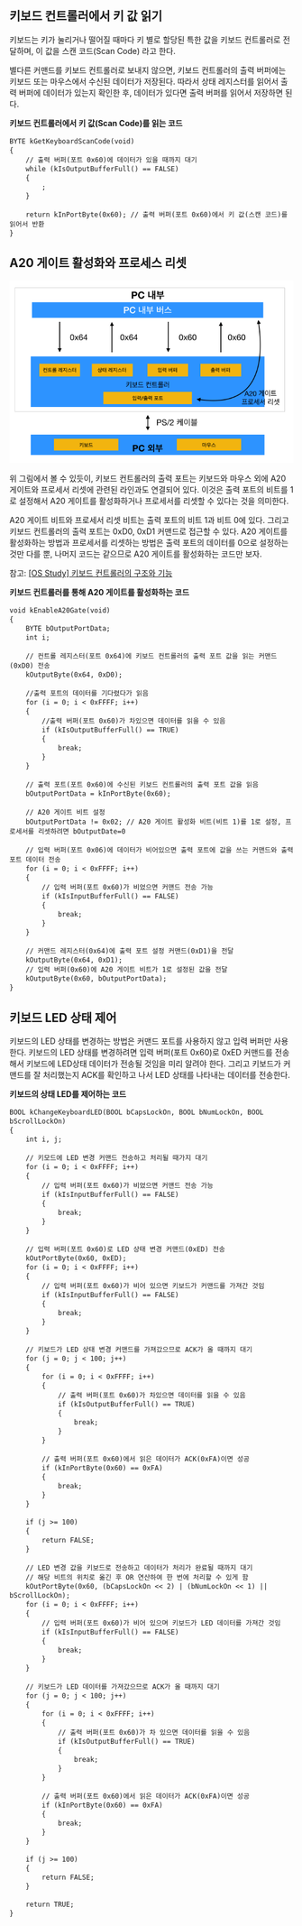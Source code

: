 ## 키보드 컨트롤러에서 키 값 읽기

키보드는 키가 눌리거나 떨어질 때마다 키 별로 할당된 특한 값을 키보드 컨트롤러로 전달하며, 이 값을 스캔 코드(Scan Code) 라고 한다.

별다른 커맨드를 키보드 컨트롤러로 보내지 않으면, 키보드 컨트롤러의 출력 버퍼에는 키보드 또는 마우스에서 수신된 데이터가 저장된다.
따라서 상태 레지스터를 읽어서 출력 버퍼에 데이터가 있는지 확인한 후, 데이터가 있다면 출력 버퍼를 읽어서 저장하면 된다.

**키보드 컨트롤러에서 키 값(Scan Code)를 읽는 코드**
```
BYTE kGetKeyboardScanCode(void)
{
	// 출력 버퍼(포트 0x60)에 데이터가 있을 때까지 대기
	while (kIsOutputBufferFull() == FALSE)
	{
		;
	}

	return kInPortByte(0x60); // 출력 버퍼(포트 0x60)에서 키 값(스캔 코드)를 읽어서 반환
}
```

## A20 게이트 활성화와 프로세스 리셋

![keyboard mouse relation](/contents/dev/2020/05/12/image/os-study-28-1.png)

위 그림에서 볼 수 있듯이, 키보드 컨트롤러의 출력 포트는 키보드와 마우스 외에 A20 게이트와 프로세서 리셋에 관련된 라인과도 연결되어 있다.
이것은 출력 포트의 비트를 1로 설정해서 A20 게이트를 활성화하거나 프로세서를 리셋할 수 있다는 것을 의미한다.

A20 게이트 비트와 프로세서 리셋 비트는 출력 포트의 비트 1과 비트 0에 있다. 그리고 키보드 컨트롤러의 출력 포트는 0xD0, 0xD1 커맨드로 접근할 수 있다.
A20 게이트를 활성화하는 방법과 프로세서를 리셋하는 방법은 출력 포트의 데이터를 0으로 설정하는 것만 다를 뿐, 나머지 코드는 같으므로 A20 게이트를 활성화하는 코드만 보자.

참고: [[OS Study] 키보드 컨트롤러의 구조와 기능](/contents/dev/2020/05/12/os-study-28.md)

**키보드 컨트롤러를 통해 A20 게이트를 활성화하는 코드**
```
void kEnableA20Gate(void)
{
	BYTE bOutputPortData;
	int i;

	// 컨트롤 레지스터(포트 0x64)에 키보드 컨트롤러의 출력 포트 값을 읽는 커맨드(0xD0) 전송
	kOutputByte(0x64, 0xD0);

	//출력 포트의 데이터를 기다렸다가 읽음
	for (i = 0; i < 0xFFFF; i++)
	{
		//출력 버퍼(포트 0x60)가 차있으면 데이터를 읽을 수 있음
		if (kIsOutputBufferFull() == TRUE)
		{
			break;
		}
	}

	// 출력 포트(포트 0x60)에 수신된 키보드 컨트롤러의 출력 포트 값을 읽음
	bOutputPortData = kInPortByte(0x60);

	// A20 게이트 비트 설정
	bOutputPortData != 0x02; // A20 게이트 활성화 비트(비트 1)를 1로 설정, 프로세서를 리셋하려면 bOutputDate=0

	// 입력 버퍼(포트 0x06)에 데이터가 비어있으면 출력 포트에 값을 쓰는 커맨드와 출력 포트 데이터 전송
	for (i = 0; i < 0xFFFF; i++)
	{
		// 입력 버퍼(포트 0x60)가 비었으면 커맨드 전송 가능
		if (kIsInputBufferFull() == FALSE)
		{
			break;
		}
	}

	// 커맨드 레지스터(0x64)에 출력 포트 설정 커맨드(0xD1)을 전달
	kOutputByte(0x64, 0xD1);
	// 입력 버퍼(0x60)에 A20 게이트 비트가 1로 설정된 값을 전달
	kOutputByte(0x60, bOutputPortData);
}
```

## 키보드 LED 상태 제어

키보드의 LED 상태를 변경하는 방법은 커맨드 포트를 사용하지 않고 입력 버퍼만 사용한다.
키보드의 LED 상태를 변경하려면 입력 버퍼(포트 0x60)로 0xED 커맨드를 전송해서 키보드에 LED상태 데이터가 전송될 것임을 미리 알려야 한다.
그리고 키보드가 커맨드를 잘 처리했는지 ACK를 확인하고 나서 LED 상태를 나타내는 데이터를 전송한다.

**키보드의 상태 LED를 제어하는 코드**
```
BOOL kChangeKeyboardLED(BOOL bCapsLockOn, BOOL bNumLockOn, BOOL bScrollLockOn)
{
	int i, j;

	// 키모드에 LED 변경 커맨드 전송하고 처리될 때가지 대기
	for (i = 0; i < 0xFFFF; i++)
	{
		// 입력 버퍼(포트 0x60)가 비었으면 커맨드 전송 가능
		if (kIsInputBufferFull() == FALSE)
		{
			break;
		}
	}

	// 입력 버퍼(포트 0x60)로 LED 상태 변경 커맨드(0xED) 전송
	kOutPortByte(0x60, 0xED);
	for (i = 0; i < 0xFFFF; i++)
	{
		// 입력 버퍼(포트 0x60)가 비어 있으면 키보드가 커맨드를 가져간 것임
		if (kIsInputBufferFull() == FALSE)
		{
			break;
		}
	}

	// 키보드가 LED 상태 변경 커맨드를 가져갔으므로 ACK가 올 때까지 대기
	for (j = 0; j < 100; j++)
	{
		for (i = 0; i < 0xFFFF; i++)
		{
			// 출력 버퍼(포트 0x60)가 차있으면 데이터를 읽을 수 있음
			if (kIsOutputBufferFull() == TRUE)
			{
				break;
			}
		}

		// 출력 버퍼(포트 0x60)에서 읽은 데이터가 ACK(0xFA)이면 성공
		if (kInPortByte(0x60) == 0xFA)
		{
			break;
		}
	}

	if (j >= 100)
	{
		return FALSE;
	}

	// LED 변경 값을 키보드로 전송하고 데이터가 처리가 완료될 때까지 대기
	// 해당 비트의 위치로 옮긴 후 OR 연산하여 한 번에 처리할 수 있게 함
	kOutPortByte(0x60, (bCapsLockOn << 2) | (bNumLockOn << 1) || bScrollLockOn);
	for (i = 0; i < 0xFFFF; i++)
	{
		// 입력 버퍼(포트 0x60)가 비어 있으며 키보드가 LED 데이터를 가져간 것임
		if (kIsInputBufferFull() == FALSE)
		{
			break;
		}
	}

	// 키보드가 LED 데이터를 가져갔으므로 ACK가 올 때까지 대기
	for (j = 0; j < 100; j++)
	{
		for (i = 0; i < 0xFFFF; i++)
		{
			// 출력 버퍼(포트 0x60)가 차 있으면 데이터를 읽을 수 있음
			if (kIsOutputBufferFull() == TRUE)
			{
				break;
			}
		}

		// 출력 버퍼(포트 0x60)에서 읽은 데이터가 ACK(0xFA)이면 성공
		if (kInPortByte(0x60) == 0xFA)
		{
			break;
		}
	}

	if (j >= 100)
	{
		return FALSE;
	}

	return TRUE;
}
```